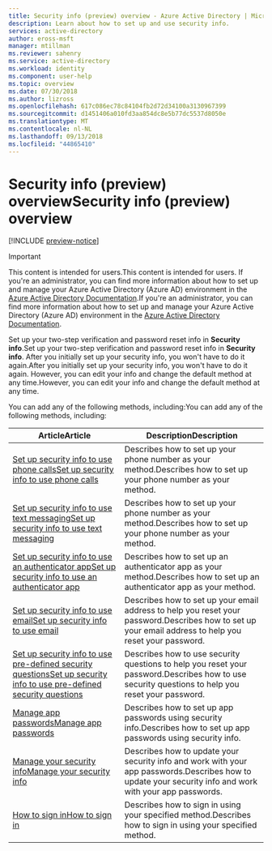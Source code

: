 ```yaml
---
title: Security info (preview) overview - Azure Active Directory | Microsoft Docs
description: Learn about how to set up and use security info.
services: active-directory
author: eross-msft
manager: mtillman
ms.reviewer: sahenry
ms.service: active-directory
ms.workload: identity
ms.component: user-help
ms.topic: overview
ms.date: 07/30/2018
ms.author: lizross
ms.openlocfilehash: 617c086ec78c84104fb2d72d34100a3130967399
ms.sourcegitcommit: d1451406a010fd3aa854dc8e5b77dc5537d8050e
ms.translationtype: MT
ms.contentlocale: nl-NL
ms.lasthandoff: 09/13/2018
ms.locfileid: "44865410"
---
```

# <a name="security-info-preview-overview"></a><span data-ttu-id="baf59-103">Security info (preview) overview</span><span class="sxs-lookup"><span data-stu-id="baf59-103">Security info (preview) overview</span></span>

[!INCLUDE [preview-notice](../../../includes/active-directory-end-user-preview-notice-security-info.md)]

>[!Important]
><span data-ttu-id="baf59-104">This content is intended for users.</span><span class="sxs-lookup"><span data-stu-id="baf59-104">This content is intended for users.</span></span> <span data-ttu-id="baf59-105">If you're an administrator, you can find more information about how to set up and manage your Azure Active Directory (Azure AD) environment in the [Azure Active Directory Documentation](https://docs.microsoft.com/azure/active-directory).</span><span class="sxs-lookup"><span data-stu-id="baf59-105">If you're an administrator, you can find more information about how to set up and manage your Azure Active Directory (Azure AD) environment in the [Azure Active Directory Documentation](https://docs.microsoft.com/azure/active-directory).</span></span>

<span data-ttu-id="baf59-106">Set up your two-step verification and password reset info in **Security info**.</span><span class="sxs-lookup"><span data-stu-id="baf59-106">Set up your two-step verification and password reset info in **Security info**.</span></span> <span data-ttu-id="baf59-107">After you initially set up your security info, you won't have to do it again.</span><span class="sxs-lookup"><span data-stu-id="baf59-107">After you initially set up your security info, you won't have to do it again.</span></span> <span data-ttu-id="baf59-108">However, you can edit your info and change the default method at any time.</span><span class="sxs-lookup"><span data-stu-id="baf59-108">However, you can edit your info and change the default method at any time.</span></span>

<span data-ttu-id="baf59-109">You can add any of the following methods, including:</span><span class="sxs-lookup"><span data-stu-id="baf59-109">You can add any of the following methods, including:</span></span>

|<span data-ttu-id="baf59-110">Article</span><span class="sxs-lookup"><span data-stu-id="baf59-110">Article</span></span> |<span data-ttu-id="baf59-111">Description</span><span class="sxs-lookup"><span data-stu-id="baf59-111">Description</span></span> |
|------|------------|
|[<span data-ttu-id="baf59-112">Set up security info to use phone calls</span><span class="sxs-lookup"><span data-stu-id="baf59-112">Set up security info to use phone calls</span></span>](security-info-setup-phone-number.md)| <span data-ttu-id="baf59-113">Describes how to set up your phone number as your method.</span><span class="sxs-lookup"><span data-stu-id="baf59-113">Describes how to set up your phone number as your method.</span></span>|
|[<span data-ttu-id="baf59-114">Set up security info to use text messaging</span><span class="sxs-lookup"><span data-stu-id="baf59-114">Set up security info to use text messaging</span></span>](security-info-setup-text-msg.md)|<span data-ttu-id="baf59-115">Describes how to set up your phone number as your method.</span><span class="sxs-lookup"><span data-stu-id="baf59-115">Describes how to set up your phone number as your method.</span></span>|
|[<span data-ttu-id="baf59-116">Set up security info to use an authenticator app</span><span class="sxs-lookup"><span data-stu-id="baf59-116">Set up security info to use an authenticator app</span></span>](security-info-setup-auth-app.md)|<span data-ttu-id="baf59-117">Describes how to set up an authenticator app as your method.</span><span class="sxs-lookup"><span data-stu-id="baf59-117">Describes how to set up an authenticator app as your method.</span></span>|
|[<span data-ttu-id="baf59-118">Set up security info to use email</span><span class="sxs-lookup"><span data-stu-id="baf59-118">Set up security info to use email</span></span>](security-info-setup-email.md)|<span data-ttu-id="baf59-119">Describes how to set up your email address to help you reset your password.</span><span class="sxs-lookup"><span data-stu-id="baf59-119">Describes how to set up your email address to help you reset your password.</span></span>|
|[<span data-ttu-id="baf59-120">Set up security info to use pre-defined security questions</span><span class="sxs-lookup"><span data-stu-id="baf59-120">Set up security info to use pre-defined security questions</span></span>](security-info-setup-questions.md)|<span data-ttu-id="baf59-121">Describes how to use security questions to help you reset your password.</span><span class="sxs-lookup"><span data-stu-id="baf59-121">Describes how to use security questions to help you reset your password.</span></span>|
|[<span data-ttu-id="baf59-122">Manage app passwords</span><span class="sxs-lookup"><span data-stu-id="baf59-122">Manage app passwords</span></span>](security-info-app-passwords.md)|<span data-ttu-id="baf59-123">Describes how to set up app passwords using security info.</span><span class="sxs-lookup"><span data-stu-id="baf59-123">Describes how to set up app passwords using security info.</span></span>|
|[<span data-ttu-id="baf59-124">Manage your security info</span><span class="sxs-lookup"><span data-stu-id="baf59-124">Manage your security info</span></span>](security-info-manage-settings.md)|<span data-ttu-id="baf59-125">Describes how to update your security info and work with your app passwords.</span><span class="sxs-lookup"><span data-stu-id="baf59-125">Describes how to update your security info and work with your app passwords.</span></span>|
|[<span data-ttu-id="baf59-126">How to sign in</span><span class="sxs-lookup"><span data-stu-id="baf59-126">How to sign in</span></span>](user-help-sign-in.md)|<span data-ttu-id="baf59-127">Describes how to sign in using your specified method.</span><span class="sxs-lookup"><span data-stu-id="baf59-127">Describes how to sign in using your specified method.</span></span>|
